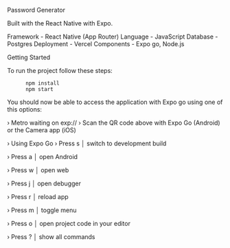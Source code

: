 Password Generator

Built with the React Native with Expo.



Framework - React Native (App Router)
Language - JavaScript
Database - Postgres
Deployment - Vercel
Components - Expo go, Node.js




Getting Started

To run the project follow these steps:

          npm install
          npm start

   

You should now be able to access the application with Expo go using one of this options:

› Metro waiting on exp://
› Scan the QR code above with Expo Go (Android) or the Camera app (iOS)

› Using Expo Go
› Press s │ switch to development build

› Press a │ open Android

› Press w │ open web

› Press j │ open debugger

› Press r │ reload app

› Press m │ toggle menu

› Press o │ open project code in your editor

› Press ? │ show all commands

